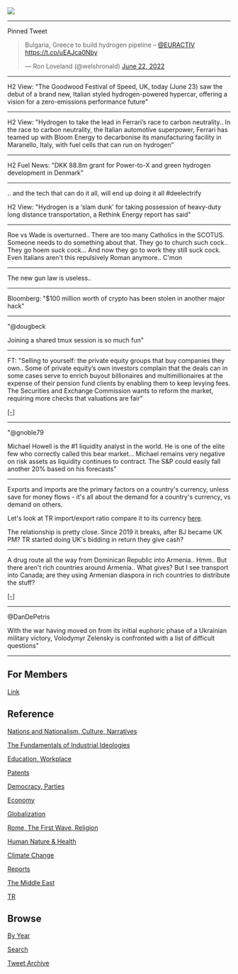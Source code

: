 <img src="https://drive.google.com/uc?export=view&id=1B2wf9R7AMH1d7Vw6e2mucLbIQ5NSjir7"/>

---

Pinned Tweet

<blockquote class="twitter-tweet"><p lang="en" dir="ltr">Bulgaria, Greece to build hydrogen pipeline – <a href="https://twitter.com/EURACTIV?ref_src=twsrc%5Etfw">@EURACTIV</a> <a href="https://t.co/uEAJca0Nby">https://t.co/uEAJca0Nby</a></p>&mdash; Ron Loveland (@welshronald) <a href="https://twitter.com/welshronald/status/1539496062896979969?ref_src=twsrc%5Etfw">June 22, 2022</a></blockquote> <script async src="https://platform.twitter.com/widgets.js" charset="utf-8"></script>

---

H2 View: "The Goodwood Festival of Speed, UK, today (June 23) saw the debut of a
brand new, Italian styled hydrogen-powered hypercar, offering a vision
for a zero-emissions performance future"

---

H2 View: "Hydrogen to take the lead in Ferrari’s race to carbon
neutrality.. In the race to carbon neutrality, the Italian automotive
superpower, Ferrari has teamed up with Bloom Energy to decarbonise its
manufacturing facility in Maranello, Italy, with fuel cells that can
run on hydrogen"

---

H2 Fuel News: "DKK 88.8m grant for Power-to-X and green hydrogen
development in Denmark"

---

.. and the tech that can do it all, will end up doing it all \#deelectrify

H2 View: "Hydrogen is a ‘slam dunk’ for taking possession of
heavy-duty long distance transportation, a Rethink Energy report has
said"

---

Roe vs Wade is overturned.. There are too many Catholics in the
SCOTUS. Someone needs to do something about that. They go to church
such cock.. They go hoem suck cock... And now they go to work they
still suck cock. Even Italians aren't this repulsively Roman
anymore.. C'mon

---

The new gun law is useless.. 

---

Bloomberg: "$100 million worth of crypto has been stolen in another major hack"

---

"@dougbeck

Joining a shared tmux session is so much fun"

---

FT: "Selling to yourself: the private equity groups that buy companies
they own.. Some of private equity’s own investors complain that the
deals can in some cases serve to enrich buyout billionaires and
multimillionaires at the expense of their pension fund clients by
enabling them to keep levying fees. The Securities and Exchange
Commission wants to reform the market, requiring more checks that
valuations are fair"

[[-]](https://www.ft.com/content/11549c33-b97d-468b-8990-e6fd64294f85)

---

"@gnoble79

Michael Howell is the #1 liquidity analyst in the world. He is one of
the elite few who correctly called this bear market... Michael remains
very negative on risk assets as liquidity continues to contract. The
S&P could easily fall another 20% based on his forecasts"

---

Exports and imports are the primary factors on a country's currency,
unless save for money flows - it's all about the demand for a
country's currency, vs demand on others.

Let's look at TR import/export ratio compare it to its currency [here](../tr/2019/05/stats.html#impexp).

The relationship is pretty close. Since 2019 it breaks, after BJ
became UK PM? TR started doing UK's bidding in return they give cash?

---

A drug route all the way from Dominican Republic into
Armenia.. Hmm.. But there aren't rich countries around Armenia.. What
gives? But I see transport into Canada; are they using Armenian
diaspora in rich countries to distribute the stuff?

[[-]](2019/05/drugs.html)

---

@DanDePetris

With the war having moved on from its initial euphoric phase of a
Ukrainian military victory, Volodymyr Zelensky is confronted with a
list of difficult questions"

---

## For Members

[Link](https://thirdwave-members.herokuapp.com)

## Reference

[Nations and Nationalism, Culture, Narratives](2013/02/nations-and-nationalism.html)

[The Fundamentals of Industrial Ideologies](2011/04/fundamentals-of-industrial-ideologies.html)

[Education, Workplace](2017/09/education-workplace.html)

[Patents](2018/09/patents.html)

[Democracy, Parties](2016/11/democracy.html)

[Economy](2018/05/economy.html)

[Globalization](2018/09/globalization.html)

[Rome, The First Wave, Religion](2017/12/rome.html)

[Human Nature & Health](2020/07/human-nature.html)

[Climate Change](2018/12/climate.html)

[Reports](2019/05/reports.html)

[The Middle East](2019/07/middleeast.html)

[TR](../tr)

## Browse

[By Year](years.html)

[Search](search.html)

[Tweet Archive](tweets/index.html)
